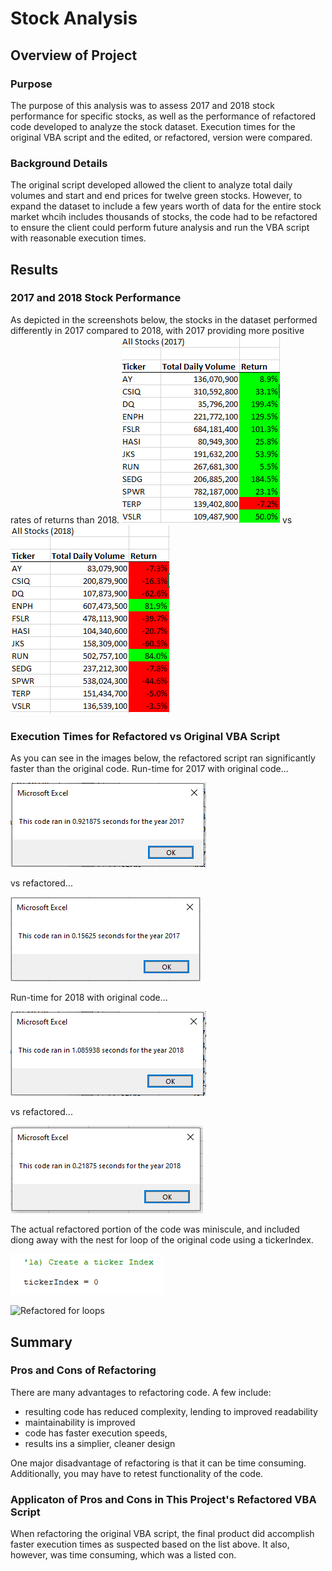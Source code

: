 # Stock Analysis
## Overview of Project
### Purpose
The purpose of this analysis was to assess 2017 and 2018 stock performance for specific stocks, as well as the performance of refactored code developed to analyze the stock dataset. Execution times for the original VBA script and the edited, or refactored, version were compared.
### Background Details
The original script developed allowed the client to analyze total daily volumes and start and end prices for twelve green stocks. However, to expand the dataset to include a few years worth of data for the entire stock market whcih includes thousands of stocks, the code had to be refactored to ensure the client could perform future analysis and run the VBA script with reasonable execution times.
## Results
### 2017 and 2018 Stock Performance
As depicted in the screenshots below, the stocks in the dataset performed differently in 2017 compared to 2018, with 2017 providing more positive rates of returns than 2018.
![VBA_Challenge_2017_Table](Resources/VBA_Challenge_2017_Table.png) vs 
![VBA_Challenge_2018_Table](Resources/VBA_Challenge_2018_Table.png)
### Execution Times for Refactored vs Original VBA Script
As you can see in the images below, the refactored script ran significantly faster than the original code.
Run-time for 2017 with original code...

![execution_time_original_2017](Resources/execution_time_original_2017.png)

vs refactored...

![VBA_Challenge_2017](Resources/VBA_Challenge_2017.png)

Run-time for 2018 with original code...

![execution_time_original_2018](Resources/execution_time_original_2018.png)

vs refactored...

![VBA_Challenge_2018](Resources/VBA_Challenge_2018.png)

The actual refactored portion of the code was miniscule, and included diong away with the nest for loop of the original code using a tickerIndex.

![tickerIndex](Resources/tickerIndex.png)

![Refactored for loops](Resources/Refactored_for_loops.png)

## Summary
### Pros and Cons of Refactoring
There are many advantages to refactoring code. A few include:
- resulting code has reduced complexity, lending to improved readability
- maintainability is improved
- code has faster execution speeds,
- results ins a simplier, cleaner design

One major disadvantage of refactoring is that it can be time consuming. Additionally, you may have to retest functionality of the code.

### Applicaton of Pros and Cons in This Project's Refactored VBA Script
When refactoring the original VBA script, the final product did accomplish faster execution times as suspected based on the list above.
It also, however, was time consuming, which was a listed con.

